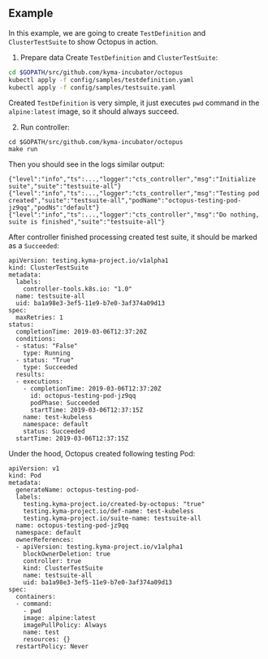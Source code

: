 ## Example
In this example, we are going to create `TestDefinition` and `ClusterTestSuite` to show Octopus in action.

1. Prepare data
Create `TestDefinition` and `ClusterTestSuite`:

```bash
cd $GOPATH/src/github.com/kyma-incubator/octopus
kubectl apply -f config/samples/testdefinition.yaml
kubectl apply -f config/samples/testsuite.yaml

```
Created `TestDefinition` is very simple, it just executes `pwd` command in the `alpine:latest` 
image, so it should always succeed.  
 

2. Run controller:
```
cd $GOPATH/src/github.com/kyma-incubator/octopus
make run
```
Then you should see in the logs similar output:
```
{"level":"info","ts":...,"logger":"cts_controller","msg":"Initialize suite","suite":"testsuite-all"}
{"level":"info","ts":...,"logger":"cts_controller","msg":"Testing pod created","suite":"testsuite-all","podName":"octopus-testing-pod-jz9qq","podNs":"default"}
{"level":"info","ts":...,"logger":"cts_controller","msg":"Do nothing, suite is finished","suite":"testsuite-all"}
```

After controller finished processing created test suite, it should be marked as a `Succeeded`:
```
apiVersion: testing.kyma-project.io/v1alpha1
kind: ClusterTestSuite
metadata:
  labels:
    controller-tools.k8s.io: "1.0"
  name: testsuite-all
  uid: ba1a98e3-3ef5-11e9-b7e0-3af374a09d13
spec:
  maxRetries: 1
status:
  completionTime: 2019-03-06T12:37:20Z
  conditions:
  - status: "False"
    type: Running
  - status: "True"
    type: Succeeded
  results:
  - executions:
    - completionTime: 2019-03-06T12:37:20Z
      id: octopus-testing-pod-jz9qq
      podPhase: Succeeded
      startTime: 2019-03-06T12:37:15Z
    name: test-kubeless
    namespace: default
    status: Succeeded
  startTime: 2019-03-06T12:37:15Z

```

Under the hood, Octopus created following testing Pod:
```
apiVersion: v1
kind: Pod
metadata:
  generateName: octopus-testing-pod-
  labels:
    testing.kyma-project.io/created-by-octopus: "true"
    testing.kyma-project.io/def-name: test-kubeless
    testing.kyma-project.io/suite-name: testsuite-all
  name: octopus-testing-pod-jz9qq
  namespace: default
  ownerReferences:
  - apiVersion: testing.kyma-project.io/v1alpha1
    blockOwnerDeletion: true
    controller: true
    kind: ClusterTestSuite
    name: testsuite-all
    uid: ba1a98e3-3ef5-11e9-b7e0-3af374a09d13
spec:
  containers:
  - command:
    - pwd
    image: alpine:latest
    imagePullPolicy: Always
    name: test
    resources: {}
  restartPolicy: Never

```
